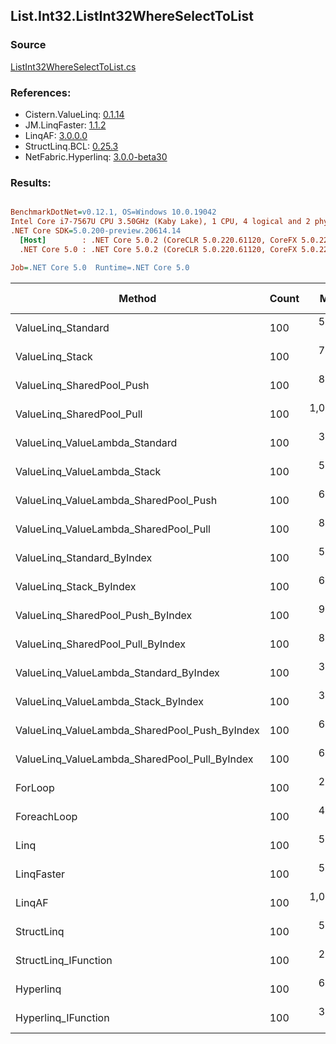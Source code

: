 ﻿## List.Int32.ListInt32WhereSelectToList

### Source
[ListInt32WhereSelectToList.cs](../LinqBenchmarks/List/Int32/ListInt32WhereSelectToList.cs)

### References:
- Cistern.ValueLinq: [0.1.14](https://www.nuget.org/packages/Cistern.ValueLinq/0.1.14)
- JM.LinqFaster: [1.1.2](https://www.nuget.org/packages/JM.LinqFaster/1.1.2)
- LinqAF: [3.0.0.0](https://www.nuget.org/packages/LinqAF/3.0.0.0)
- StructLinq.BCL: [0.25.3](https://www.nuget.org/packages/StructLinq.BCL/0.25.3)
- NetFabric.Hyperlinq: [3.0.0-beta30](https://www.nuget.org/packages/NetFabric.Hyperlinq/3.0.0-beta30)

### Results:
``` ini

BenchmarkDotNet=v0.12.1, OS=Windows 10.0.19042
Intel Core i7-7567U CPU 3.50GHz (Kaby Lake), 1 CPU, 4 logical and 2 physical cores
.NET Core SDK=5.0.200-preview.20614.14
  [Host]        : .NET Core 5.0.2 (CoreCLR 5.0.220.61120, CoreFX 5.0.220.61120), X64 RyuJIT
  .NET Core 5.0 : .NET Core 5.0.2 (CoreCLR 5.0.220.61120, CoreFX 5.0.220.61120), X64 RyuJIT

Job=.NET Core 5.0  Runtime=.NET Core 5.0  

```
|                                        Method | Count |       Mean |   Error |  StdDev | Ratio | RatioSD |  Gen 0 | Gen 1 | Gen 2 | Allocated |
|---------------------------------------------- |------ |-----------:|--------:|--------:|------:|--------:|-------:|------:|------:|----------:|
|                            ValueLinq_Standard |   100 |   539.9 ns | 2.19 ns | 1.95 ns |  1.95 |    0.01 | 0.3090 |     - |     - |     648 B |
|                               ValueLinq_Stack |   100 |   783.8 ns | 2.07 ns | 1.84 ns |  2.83 |    0.02 | 0.1221 |     - |     - |     256 B |
|                     ValueLinq_SharedPool_Push |   100 |   897.1 ns | 2.99 ns | 2.80 ns |  3.24 |    0.02 | 0.1221 |     - |     - |     256 B |
|                     ValueLinq_SharedPool_Pull |   100 | 1,002.4 ns | 1.56 ns | 1.30 ns |  3.62 |    0.02 | 0.1221 |     - |     - |     256 B |
|                ValueLinq_ValueLambda_Standard |   100 |   357.1 ns | 0.94 ns | 0.78 ns |  1.29 |    0.01 | 0.3095 |     - |     - |     648 B |
|                   ValueLinq_ValueLambda_Stack |   100 |   549.4 ns | 1.84 ns | 1.43 ns |  1.99 |    0.01 | 0.1221 |     - |     - |     256 B |
|         ValueLinq_ValueLambda_SharedPool_Push |   100 |   618.3 ns | 1.31 ns | 1.23 ns |  2.23 |    0.02 | 0.1221 |     - |     - |     256 B |
|         ValueLinq_ValueLambda_SharedPool_Pull |   100 |   840.9 ns | 2.15 ns | 1.79 ns |  3.04 |    0.02 | 0.1221 |     - |     - |     256 B |
|                    ValueLinq_Standard_ByIndex |   100 |   595.8 ns | 1.39 ns | 1.23 ns |  2.15 |    0.01 | 0.3090 |     - |     - |     648 B |
|                       ValueLinq_Stack_ByIndex |   100 |   616.7 ns | 1.17 ns | 0.98 ns |  2.23 |    0.01 | 0.1221 |     - |     - |     256 B |
|             ValueLinq_SharedPool_Push_ByIndex |   100 |   946.0 ns | 2.84 ns | 2.52 ns |  3.42 |    0.03 | 0.1221 |     - |     - |     256 B |
|             ValueLinq_SharedPool_Pull_ByIndex |   100 |   820.0 ns | 1.71 ns | 1.51 ns |  2.96 |    0.02 | 0.1221 |     - |     - |     256 B |
|        ValueLinq_ValueLambda_Standard_ByIndex |   100 |   377.0 ns | 1.67 ns | 1.48 ns |  1.36 |    0.01 | 0.3095 |     - |     - |     648 B |
|           ValueLinq_ValueLambda_Stack_ByIndex |   100 |   388.9 ns | 1.38 ns | 1.15 ns |  1.41 |    0.01 | 0.1221 |     - |     - |     256 B |
| ValueLinq_ValueLambda_SharedPool_Push_ByIndex |   100 |   617.8 ns | 1.41 ns | 1.18 ns |  2.23 |    0.01 | 0.1221 |     - |     - |     256 B |
| ValueLinq_ValueLambda_SharedPool_Pull_ByIndex |   100 |   644.5 ns | 1.63 ns | 1.53 ns |  2.33 |    0.02 | 0.1221 |     - |     - |     256 B |
|                                       ForLoop |   100 |   276.8 ns | 1.99 ns | 1.76 ns |  1.00 |    0.00 | 0.3095 |     - |     - |     648 B |
|                                   ForeachLoop |   100 |   430.4 ns | 0.60 ns | 0.50 ns |  1.56 |    0.01 | 0.3095 |     - |     - |     648 B |
|                                          Linq |   100 |   581.5 ns | 1.92 ns | 1.70 ns |  2.10 |    0.02 | 0.3824 |     - |     - |     800 B |
|                                    LinqFaster |   100 |   517.9 ns | 2.21 ns | 1.96 ns |  1.87 |    0.01 | 0.4320 |     - |     - |     904 B |
|                                        LinqAF |   100 | 1,047.8 ns | 2.30 ns | 2.15 ns |  3.79 |    0.02 | 0.3090 |     - |     - |     648 B |
|                                    StructLinq |   100 |   535.5 ns | 1.13 ns | 1.06 ns |  1.93 |    0.01 | 0.1678 |     - |     - |     352 B |
|                          StructLinq_IFunction |   100 |   293.3 ns | 0.98 ns | 0.87 ns |  1.06 |    0.01 | 0.1221 |     - |     - |     256 B |
|                                     Hyperlinq |   100 |   605.1 ns | 2.46 ns | 2.05 ns |  2.19 |    0.01 | 0.1221 |     - |     - |     256 B |
|                           Hyperlinq_IFunction |   100 |   380.3 ns | 1.01 ns | 0.95 ns |  1.37 |    0.01 | 0.1221 |     - |     - |     256 B |
